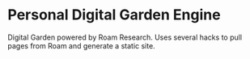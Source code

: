 # Personal Digital Garden Engine

Digital Garden powered by Roam Research. Uses several hacks to pull pages from Roam and generate a static site.

